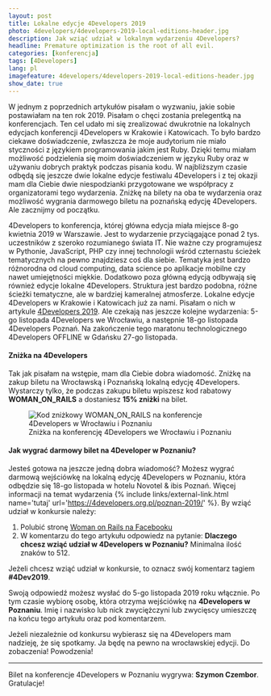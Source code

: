 ```yaml
---
layout: post
title: Lokalne edycje 4Developers 2019
photo: 4developers/4developers-2019-local-editions-header.jpg
description: Jak wziąć udział w lokalnym wydarzeniu 4Developers?
headline: Premature optimization is the root of all evil.
categories: [konferencja]
tags: [4Developers]
lang: pl
imagefeature: 4developers/4developers-2019-local-editions-header.jpg
show_date: true
---
```


W jednym z poprzednich artykułów pisałam o wyzwaniu, jakie sobie postawiałam na ten rok 2019. Pisałam o chęci zostania prelegentką na konferencjach. Ten cel udało mi się zrealizować dwukrotnie na lokalnych edycjach konferencji 4Developers w Krakowie i Katowicach. To było bardzo ciekawe doświadczenie, zwłaszcza że moje audytorium nie miało styczności z językiem programowania jakim jest Ruby. Dzięki temu miałam możliwość podzielenia się moim doświadczeniem w języku Ruby oraz w używaniu dobrych praktyk podczas pisania kodu. W najbliższym czasie odbędą się jeszcze dwie lokalne edycje festiwalu 4Developers i z tej okazji mam dla Ciebie dwie niespodzianki przygotowane we współpracy z organizatorami tego wydarzenia. Zniżkę na bilety na oba te wydarzenia oraz możliwość wygrania darmowego biletu na poznańską edycję 4Developers. Ale zacznijmy od początku.

<!--break-->

4Developers to konferencja, której główna edycja miała miejsce 8-go kwietnia 2019 w Warszawie. Jest to wydarzenie przyciągające ponad 2 tys. uczestników z szeroko rozumianego świata IT. Nie ważne czy programujesz w Pythonie, JavaScript, PHP czy innej technologii wśród czternastu ścieżek tematycznych na pewno znajdziesz coś dla siebie. Tematyka jest bardzo różnorodna od cloud computing, data science po aplikacje mobilne czy nawet umiejętności miękkie. Dodatkowo poza główną edycją odbywają się również edycje lokalne 4Developers. Struktura jest bardzo podobna, różne ścieżki tematyczne, ale w bardziej kameralnej atmosferze. Lokalne edycje 4Developers w Krakowie i Katowicach już za nami. Pisałam o nich w artykule <a href="{{ site.baseurl }}/4developers-2019" title='4Developers 2019'>4Developers 2019</a>. Ale czekają nas jeszcze kolejne wydarzenia: 5-go listopada 4Developers we Wrocławiu, a następnie 18-go listopada 4Developers Poznań. Na zakończenie tego maratonu technologicznego 4Developers OFFLINE w Gdańsku 27-go listopada.

#### Zniżka na 4Developers

Tak jak pisałam na wstępie, mam dla Ciebie dobra wiadomość. Zniżkę na zakup biletu na Wrocławską i Poznańską lokalną edycję 4Developers. Wystarczy tylko, że podczas zakupu biletu wpiszesz kod rabatowy **WOMAN_ON_RAILS** a dostaniesz **15% zniżki** na bilet.

<figure>
  <img src="{{ site.baseurl_root }}/images/4developers/4developers-2019-local-editions-discount-womanonrails.jpg" alt='Kod zniżkowy WOMAN_ON_RAILS na konferencje 4Developers w Wrocławiu i Poznaniu'>
  <figcaption>Zniżka na konferencję 4Developers we Wrocławiu i Poznaniu</figcaption>
</figure>

#### Jak wygrać darmowy bilet na 4Developer w Poznaniu?

Jesteś gotowa na jeszcze jedną dobra wiadomość? Możesz wygrać darmową wejściówkę na lokalną edycję 4Developers w Poznaniu, która odbędzie się 18-go listopada w hotelu Novotel & ibis Poznań. Więcej informacji na temat wydarzenia
{% include links/external-link.html
   name='tutaj'
   url='https://4developers.org.pl/poznan-2019/' %}.
By wziąć udział w konkursie należy:

1. Polubić stronę <a href='https://www.facebook.com/107403177317825/' title='Woman on Rails Facebook page' target='_blank' rel='nofollow noopener'>Woman on Rails na Facebooku</a>
2. W komentarzu do tego artykułu odpowiedz na pytanie: **Dlaczego chcesz wziąć udział w 4Developers w Poznaniu?** Minimalna ilość znaków to 512.

Jeżeli chcesz wziąć udział w konkursie, to oznacz swój komentarz tagiem **#4Dev2019**.

Swoją odpowiedź możesz wysłać do 5-go listopada 2019 roku włącznie. Po tym czasie wybiorę osobę, która otrzyma wejściówkę na **4Developers w Poznaniu**. Imię i nazwisko lub nick zwyciężczyni lub zwycięscy umieszczę na końcu tego artykułu oraz pod komentarzem.

Jeżeli niezależnie od konkursu wybierasz się na 4Developers mam nadzieję, że się spotkamy. Ja będę na pewno na wrocławskiej edycji. Do zobaczenia! Powodzenia!

<hr>

Bilet na konferencje 4Developers w Poznaniu wygrywa: **Szymon Czembor**. Gratulacje!
